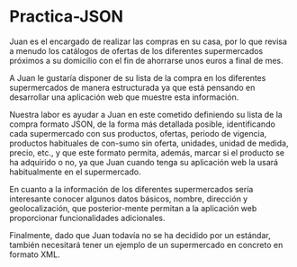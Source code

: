 # Practica-JSON

Juan es el encargado de realizar las compras en su casa, por lo que revisa a menudo los catálogos de ofertas de los diferentes supermercados próximos a su domicilio con el fin de ahorrarse unos euros a final de mes.

A Juan le gustaría disponer de su lista de la compra en los diferentes supermercados de manera estructurada ya que está pensando en desarrollar una aplicación web que muestre esta información.

Nuestra labor es ayudar a Juan en este cometido definiendo su lista de la compra formato JSON, de la forma más detallada posible, identificando cada supermercado con sus productos, ofertas, periodo de vigencia, productos habituales de con-sumo sin oferta, unidades, unidad de medida, precio, etc., y que este formato permita, además, marcar si el producto se ha adquirido o no, ya que Juan cuando tenga su aplicación web la usará habitualmente en el supermercado.

En cuanto a la información de los diferentes supermercados sería interesante conocer algunos datos básicos, nombre, dirección y geolocalización, que posterior-mente permitan a la aplicación web proporcionar funcionalidades adicionales.

Finalmente, dado que Juan todavía no se ha decidido por un estándar, también necesitará tener un ejemplo de un supermercado en concreto en formato XML.
